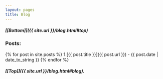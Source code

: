 ```yaml
---
layout: pages
title: Blog
---
```

##### [[Bottom]]({{ site.url }}/blog.html#top)
### Posts:
{% for post in site.posts %}
1.[{{ post.title }}]({{ post.url }}) - {{ post.date | date_to_string }}
{% endfor %}
##### [[Top]]({{ site.url }}/blog.html#blog).
